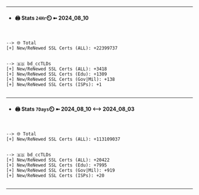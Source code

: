 

---
- #### 🖨️ **Stats** `24Hr`⏲️ ➼ 2024_08_10
```console


--> 🌐 Total
[+] New/ReNewed SSL Certs (ALL): +22399737


--> 🇧🇩 bd_ccTLDs
[+] New/ReNewed SSL Certs (ALL): +3418
[+] New/ReNewed SSL Certs (Edu): +1309
[+] New/ReNewed SSL Certs (Gov|Mil): +138
[+] New/ReNewed SSL Certs (ISPs): +1


```

---
- #### 🖨️ **Stats** `7Days`⏲️ ➼ 2024_08_10 <--> 2024_08_03
```console


--> 🌐 Total
[+] New/ReNewed SSL Certs (ALL): +113109037


--> 🇧🇩 bd_ccTLDs
[+] New/ReNewed SSL Certs (ALL): +20422
[+] New/ReNewed SSL Certs (Edu): +7995
[+] New/ReNewed SSL Certs (Gov|Mil): +919
[+] New/ReNewed SSL Certs (ISPs): +20


```

---

